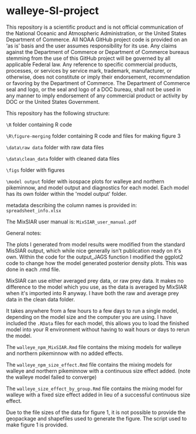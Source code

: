 # walleye-SI-project

This repository is a scientific product and is not official communication of the National Oceanic and Atmospheric Administration, or the United States Department of Commerce. All NOAA GitHub project code is provided on an ‘as is’ basis and the user assumes responsibility for its use. Any claims against the Department of Commerce or Department of Commerce bureaus stemming from the use of this GitHub project will be governed by all applicable Federal law. Any reference to specific commercial products, processes, or services by service mark, trademark, manufacturer, or otherwise, does not constitute or imply their endorsement, recommendation or favoring by the Department of Commerce. The Department of Commerce seal and logo, or the seal and logo of a DOC bureau, shall not be used in any manner to imply endorsement of any commercial product or activity by DOC or the United States Government.



This repository has the following structure: 

`\R` folder containing R code

`\R\figure-merging` folder containing R code and files for making figure 3

`\data\raw data` folder with raw data files

`\data\clean_data` folder with cleaned data files

`\figs` folder with figures
 
`\model output` folder with isospace plots for walleye and northern pikeminnow, and model output and diagnostics for each model. Each model has its own folder within the 'model output' folder.

metadata describing the column names is provided in: `spreadsheet_info.xlsx`

The MixSIAR user manual is: `MixSIAR_user_manual.pdf`



General notes: 

The plots I generated from model results were modified from the standard MisSIAR output, which while nice generally isn't publication ready on it's own. Within the code for the output_JAGS function I modified the ggplot2 code to change how the model generated posterior density plots. This was done in each .rmd file.

MixSIAR can use either averaged prey data, or raw prey data. It makes no difference to the model which you use, as the data is averaged by MixSIAR when it's imported into R anyway. I have both the raw and average prey data in the clean data folder. 

It takes anywhere from a few hours to a few days to run a single model, depending on the model size and the computer you are using. I have included the `.RData` files for each model, this allows you to load the finished model into your R environment without having to wait hours or days to rerun the model.

The `walleye_npm_MixSIAR.Rmd` file contains the mixing models for walleye and northern pikeminnow with no added effects. 


The `walleye_npm_size_effect.Rmd` file contains the mixing models for walleye and northern pikeminnow with a continuous size effect added. (note the walleye model failed to converge) 

The `walleye_size_effect_by_group.Rmd` file contains the mixing model for walleye with a fixed size effect added in lieu of a successful continuous size effect. 


Due to the file sizes of the data for figure 1, it is not possible to provide the geopackage and shapefiles 
used to generate the figure. The script used to make figure 1 is provided. 

